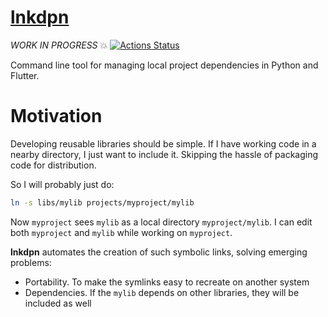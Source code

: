 # [lnkdpn](https://github.com/rtmigo/lnkdpn)

*WORK IN PROGRESS* 💥
[![Actions Status](https://github.com/rtmigo/lnkdpn/workflows/CI/badge.svg?branch=master)](https://github.com/rtmigo/lnkdpn/actions)

Command line tool for managing local project dependencies in Python and Flutter.

# Motivation

Developing reusable libraries should be simple. If I have working code in a nearby directory, 
I just want to include it. Skipping the hassle of packaging code for distribution.

So I will probably just do:

```bash
ln -s libs/mylib projects/myproject/mylib
```

Now `myproject` sees `mylib` as a local directory `myproject/mylib`. I can edit both `myproject` 
and `mylib` while working on `myproject`.

**lnkdpn** automates the creation of such symbolic links, solving emerging problems:

- Portability. To make the symlinks easy to recreate on another system
- Dependencies. If the `mylib` depends on other libraries, they will be included as well